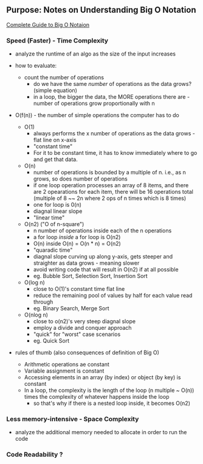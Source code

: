 ## Purpose: Notes on Understanding Big O Notation 

[Complete Guide to Big O Notaion](https://www.youtube.com/watch?v=kS_gr2_-ws8)

### Speed (Faster) - Time Complexity
- analyze the runtime of an algo as the size of the input increases
- how to evaluate: 
   - count the number of operations
      - do we have the same *number* of operations as the data grows? (simple equation)
      - in a loop, the bigger the data, the MORE operations there are - number of operations grow proportionally with n

- O(f(n)) - the number of simple operations the computer has to do 
   - O(1) 
      - always performs the x number of operations as the data grows - flat line on x-axis
      - "constant time"
      - For it to be constant time, it has to know immediately where to go and get that data.
   - O(n) 
      - number of operations is bounded by a multiple of n.  i.e., as n grows, so does number of operations
      - if one loop operation processes an array of 8 items, and there are 2 opearations for each item, there will be 16 operations total (multiple of 8 ~~ 2n where 2 ops of n times which is 8 times)
      - one for loop is 0(n)
      - diagnal linear slope 
      - "linear time"
   - O(n2) ("O of n-square")
      - n number of operations inside each of the n operations
      - a for loop *inside* a for loop is O(n2)
      - O(n) inside O(n) = O(n * n) = O(n2)
      - "quaradic time"
      - diagnal slope curving up along y-axis, gets steeper and straighter as data grows - meaning slower
      - avoid writing code that will result in O(n2) if at all possible
      - eg. Bubble Sort, Selection Sort, Insertion Sort
   - O(log n)
      - close to O(1)'s constant time flat line
      - reduce the remaining pool of values by half for each value read through
      - eg. Binary Search, Merge Sort
   - O(nlog n)
      - close to o(n2)'s very steep diagnal slope
      - employ a divide and conquer approach
      - "quick" for "worst" case scenarios
      - eg. Quick Sort

- rules of thumb (also consequences of definition of Big O)
   - Arithmetic operations ae constant
   - Variable assignment is constant
   - Accessing elements in an array (by index) or object (by key) is constant
   - In a loop, the complexity is the length of the loop (n multiple ~ O(n)) times the complexity of whatever happens inside the loop
      - so that's why if there is a nested loop inside, it becomes O(n2)



### Less memory-intensive - Space Complexity
- analyze the additional memory needed to allocate in order to run the code


### Code Readability ?
